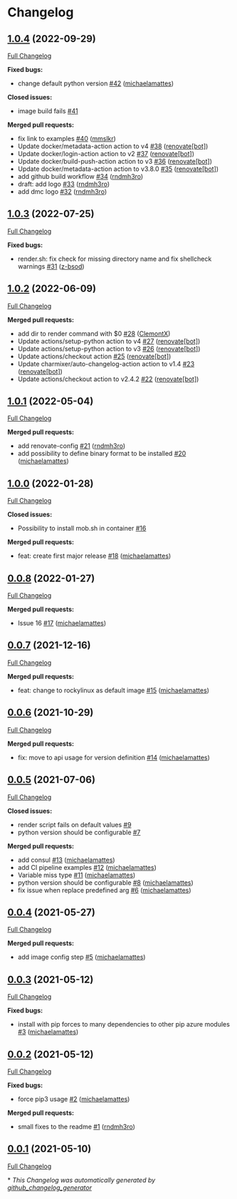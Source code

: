 # Changelog

## [1.0.4](https://github.com/T-Systems-MMS/docker-management-container/tree/1.0.4) (2022-09-29)

[Full Changelog](https://github.com/T-Systems-MMS/docker-management-container/compare/1.0.3...1.0.4)

**Fixed bugs:**

- change default python version [\#42](https://github.com/T-Systems-MMS/docker-management-container/pull/42) ([michaelamattes](https://github.com/michaelamattes))

**Closed issues:**

- image build fails [\#41](https://github.com/T-Systems-MMS/docker-management-container/issues/41)

**Merged pull requests:**

- fix link to examples [\#40](https://github.com/T-Systems-MMS/docker-management-container/pull/40) ([mmslkr](https://github.com/mmslkr))
- Update docker/metadata-action action to v4 [\#38](https://github.com/T-Systems-MMS/docker-management-container/pull/38) ([renovate[bot]](https://github.com/apps/renovate))
- Update docker/login-action action to v2 [\#37](https://github.com/T-Systems-MMS/docker-management-container/pull/37) ([renovate[bot]](https://github.com/apps/renovate))
- Update docker/build-push-action action to v3 [\#36](https://github.com/T-Systems-MMS/docker-management-container/pull/36) ([renovate[bot]](https://github.com/apps/renovate))
- Update docker/metadata-action action to v3.8.0 [\#35](https://github.com/T-Systems-MMS/docker-management-container/pull/35) ([renovate[bot]](https://github.com/apps/renovate))
- add github build workflow [\#34](https://github.com/T-Systems-MMS/docker-management-container/pull/34) ([rndmh3ro](https://github.com/rndmh3ro))
- draft: add logo [\#33](https://github.com/T-Systems-MMS/docker-management-container/pull/33) ([rndmh3ro](https://github.com/rndmh3ro))
- add dmc logo [\#32](https://github.com/T-Systems-MMS/docker-management-container/pull/32) ([rndmh3ro](https://github.com/rndmh3ro))

## [1.0.3](https://github.com/T-Systems-MMS/docker-management-container/tree/1.0.3) (2022-07-25)

[Full Changelog](https://github.com/T-Systems-MMS/docker-management-container/compare/1.0.2...1.0.3)

**Fixed bugs:**

- render.sh: fix check for missing directory name and fix shellcheck warnings [\#31](https://github.com/T-Systems-MMS/docker-management-container/pull/31) ([z-bsod](https://github.com/z-bsod))

## [1.0.2](https://github.com/T-Systems-MMS/docker-management-container/tree/1.0.2) (2022-06-09)

[Full Changelog](https://github.com/T-Systems-MMS/docker-management-container/compare/1.0.1...1.0.2)

**Merged pull requests:**

- add dir to render command with $0 [\#28](https://github.com/T-Systems-MMS/docker-management-container/pull/28) ([ClemontX](https://github.com/ClemontX))
- Update actions/setup-python action to v4 [\#27](https://github.com/T-Systems-MMS/docker-management-container/pull/27) ([renovate[bot]](https://github.com/apps/renovate))
- Update actions/setup-python action to v3 [\#26](https://github.com/T-Systems-MMS/docker-management-container/pull/26) ([renovate[bot]](https://github.com/apps/renovate))
- Update actions/checkout action [\#25](https://github.com/T-Systems-MMS/docker-management-container/pull/25) ([renovate[bot]](https://github.com/apps/renovate))
- Update charmixer/auto-changelog-action action to v1.4 [\#23](https://github.com/T-Systems-MMS/docker-management-container/pull/23) ([renovate[bot]](https://github.com/apps/renovate))
- Update actions/checkout action to v2.4.2 [\#22](https://github.com/T-Systems-MMS/docker-management-container/pull/22) ([renovate[bot]](https://github.com/apps/renovate))

## [1.0.1](https://github.com/T-Systems-MMS/docker-management-container/tree/1.0.1) (2022-05-04)

[Full Changelog](https://github.com/T-Systems-MMS/docker-management-container/compare/1.0.0...1.0.1)

**Merged pull requests:**

- add renovate-config [\#21](https://github.com/T-Systems-MMS/docker-management-container/pull/21) ([rndmh3ro](https://github.com/rndmh3ro))
- add possibility to define binary format to be installed [\#20](https://github.com/T-Systems-MMS/docker-management-container/pull/20) ([michaelamattes](https://github.com/michaelamattes))

## [1.0.0](https://github.com/T-Systems-MMS/docker-management-container/tree/1.0.0) (2022-01-28)

[Full Changelog](https://github.com/T-Systems-MMS/docker-management-container/compare/0.0.8...1.0.0)

**Closed issues:**

- Possibility to install mob.sh in container [\#16](https://github.com/T-Systems-MMS/docker-management-container/issues/16)

**Merged pull requests:**

- feat: create first major release [\#18](https://github.com/T-Systems-MMS/docker-management-container/pull/18) ([michaelamattes](https://github.com/michaelamattes))

## [0.0.8](https://github.com/T-Systems-MMS/docker-management-container/tree/0.0.8) (2022-01-27)

[Full Changelog](https://github.com/T-Systems-MMS/docker-management-container/compare/0.0.7...0.0.8)

**Merged pull requests:**

- Issue 16 [\#17](https://github.com/T-Systems-MMS/docker-management-container/pull/17) ([michaelamattes](https://github.com/michaelamattes))

## [0.0.7](https://github.com/T-Systems-MMS/docker-management-container/tree/0.0.7) (2021-12-16)

[Full Changelog](https://github.com/T-Systems-MMS/docker-management-container/compare/0.0.6...0.0.7)

**Merged pull requests:**

- feat: change to rockylinux as default image [\#15](https://github.com/T-Systems-MMS/docker-management-container/pull/15) ([michaelamattes](https://github.com/michaelamattes))

## [0.0.6](https://github.com/T-Systems-MMS/docker-management-container/tree/0.0.6) (2021-10-29)

[Full Changelog](https://github.com/T-Systems-MMS/docker-management-container/compare/0.0.5...0.0.6)

**Merged pull requests:**

- fix: move to api usage for version definition [\#14](https://github.com/T-Systems-MMS/docker-management-container/pull/14) ([michaelamattes](https://github.com/michaelamattes))

## [0.0.5](https://github.com/T-Systems-MMS/docker-management-container/tree/0.0.5) (2021-07-06)

[Full Changelog](https://github.com/T-Systems-MMS/docker-management-container/compare/0.0.4...0.0.5)

**Closed issues:**

- render script fails on default values [\#9](https://github.com/T-Systems-MMS/docker-management-container/issues/9)
- python version should be configurable [\#7](https://github.com/T-Systems-MMS/docker-management-container/issues/7)

**Merged pull requests:**

- add consul [\#13](https://github.com/T-Systems-MMS/docker-management-container/pull/13) ([michaelamattes](https://github.com/michaelamattes))
- add CI pipeline examples [\#12](https://github.com/T-Systems-MMS/docker-management-container/pull/12) ([michaelamattes](https://github.com/michaelamattes))
- Variable miss type [\#11](https://github.com/T-Systems-MMS/docker-management-container/pull/11) ([michaelamattes](https://github.com/michaelamattes))
- python version should be configurable [\#8](https://github.com/T-Systems-MMS/docker-management-container/pull/8) ([michaelamattes](https://github.com/michaelamattes))
- fix issue when replace predefined arg [\#6](https://github.com/T-Systems-MMS/docker-management-container/pull/6) ([michaelamattes](https://github.com/michaelamattes))

## [0.0.4](https://github.com/T-Systems-MMS/docker-management-container/tree/0.0.4) (2021-05-27)

[Full Changelog](https://github.com/T-Systems-MMS/docker-management-container/compare/0.0.3...0.0.4)

**Merged pull requests:**

- add image config step [\#5](https://github.com/T-Systems-MMS/docker-management-container/pull/5) ([michaelamattes](https://github.com/michaelamattes))

## [0.0.3](https://github.com/T-Systems-MMS/docker-management-container/tree/0.0.3) (2021-05-12)

[Full Changelog](https://github.com/T-Systems-MMS/docker-management-container/compare/0.0.2...0.0.3)

**Fixed bugs:**

- install with pip forces to many dependencies to other pip azure modules [\#3](https://github.com/T-Systems-MMS/docker-management-container/pull/3) ([michaelamattes](https://github.com/michaelamattes))

## [0.0.2](https://github.com/T-Systems-MMS/docker-management-container/tree/0.0.2) (2021-05-12)

[Full Changelog](https://github.com/T-Systems-MMS/docker-management-container/compare/0.0.1...0.0.2)

**Fixed bugs:**

- force pip3 usage [\#2](https://github.com/T-Systems-MMS/docker-management-container/pull/2) ([michaelamattes](https://github.com/michaelamattes))

**Merged pull requests:**

- small fixes to the readme [\#1](https://github.com/T-Systems-MMS/docker-management-container/pull/1) ([rndmh3ro](https://github.com/rndmh3ro))

## [0.0.1](https://github.com/T-Systems-MMS/docker-management-container/tree/0.0.1) (2021-05-10)

[Full Changelog](https://github.com/T-Systems-MMS/docker-management-container/compare/19925db7a3eaedcbfe0430d4c8b705f18abbc088...0.0.1)



\* *This Changelog was automatically generated by [github_changelog_generator](https://github.com/github-changelog-generator/github-changelog-generator)*

